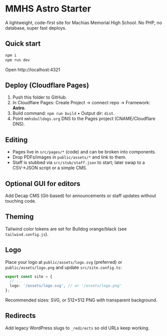 # MMHS Astro Starter

A lightweight, code-first site for Machias Memorial High School. No PHP, no database, super fast deploys.

## Quick start
```bash
npm i
npm run dev
```
Open http://localhost:4321

## Deploy (Cloudflare Pages)
1. Push this folder to GitHub.
2. In Cloudflare Pages: Create Project → connect repo → Framework: **Astro**.
3. Build command: `npm run build` • Output dir: `dist`.
4. Point `mmhsbulldogs.org` DNS to the Pages project (CNAME/Cloudflare DNS).

## Editing
- Pages live in `src/pages/*` (code) and can be broken into components.
- Drop PDFs/images in `public/assets/*` and link to them.
- Staff is stubbed via `src/stub/staff.json` to start; later swap to a CSV→JSON script or a simple CMS.

## Optional GUI for editors
Add Decap CMS (Git-based) for announcements or staff updates without touching code.

## Theming
Tailwind color tokens are set for Bulldog orange/black (see `tailwind.config.js`).

## Logo
Place your logo at `public/assets/logo.svg` (preferred) or `public/assets/logo.png` and update `src/site.config.ts`:
```ts
export const site = {
  // ...
  logo: '/assets/logo.svg', // or '/assets/logo.png'
};
```
Recommended sizes: SVG, or 512×512 PNG with transparent background.

## Redirects
Add legacy WordPress slugs to `_redirects` so old URLs keep working.